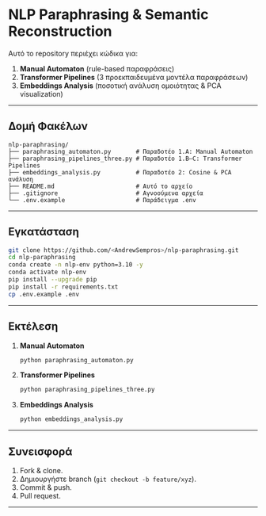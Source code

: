 # NLP Paraphrasing & Semantic Reconstruction

Αυτό το repository περιέχει κώδικα για:
1. **Manual Automaton** (rule-based παραφράσεις)  
2. **Transformer Pipelines** (3 προεκπαιδευμένα μοντέλα παραφράσεων)  
3. **Embeddings Analysis** (ποσοτική ανάλυση ομοιότητας & PCA visualization)

---

## Δομή Φακέλων

```
nlp-paraphrasing/
├── paraphrasing_automaton.py       # Παραδοτέο 1.A: Manual Automaton
├── paraphrasing_pipelines_three.py # Παραδοτέο 1.B–C: Transformer Pipelines
├── embeddings_analysis.py          # Παραδοτέο 2: Cosine & PCA ανάλυση
├── README.md                       # Αυτό το αρχείο
├── .gitignore                      # Αγνοούμενα αρχεία
└── .env.example                    # Παράδειγμα .env
```

---

## Εγκατάσταση

```bash
git clone https://github.com/<AndrewSempros>/nlp-paraphrasing.git
cd nlp-paraphrasing
conda create -n nlp-env python=3.10 -y
conda activate nlp-env
pip install --upgrade pip
pip install -r requirements.txt
cp .env.example .env   
```

---

## Εκτέλεση

1. **Manual Automaton**  
   ```bash
   python paraphrasing_automaton.py
   ```

2. **Transformer Pipelines**  
   ```bash
   python paraphrasing_pipelines_three.py
   ```

3. **Embeddings Analysis**  
   ```bash
   python embeddings_analysis.py
   ```
---

## Συνεισφορά

1. Fork & clone.  
2. Δημιουργήστε branch (`git checkout -b feature/xyz`).  
3. Commit & push.  
4. Pull request.

---


